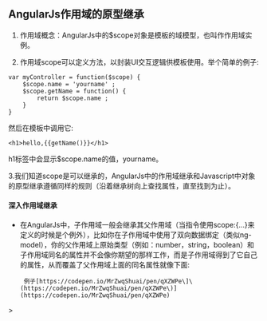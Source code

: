 ## AngularJs作用域的原型继承

1. 作用域概念：AngularJs中的$scope对象是模板的域模型，也叫作作用域实例。

2. 作用域scope可以定义方法，以封装UI交互逻辑供模板使用。举个简单的例子:

```
var myController = function($scope) {
    $scope.name = 'yourname' ;
    $scope.getName = function() {
        return $scope.name ;
    }
}
```

然后在模板中调用它:

```
<h1>hello,{{getName()}}</h1>
```

h1标签中会显示$scope.name的值，yourname。

3.我们知道scope是可以继承的，AngularJs中的作用域继承和Javascript中对象的原型继承遵循同样的规则（沿着继承树向上查找属性，直至找到为止）。

#### 深入作用域继承

* 在AngularJs中，子作用域一般会继承其父作用域（当指令使用scope:{...}来定义的时候是个例外），比如你在子作用域中使用了双向数据绑定（类似ng-model），你的父作用域上原始类型（例如：number，string，boolean）和子作用域同名的属性并不会像你期望的那样工作，而是子作用域得到了它自己的属性，从而覆盖了父作用域上面的同名属性就像下面:

       例子[https://codepen.io/MrZwqShuai/pen/qXZWPe\]\(https://codepen.io/MrZwqShuai/pen/qXZWPe\)](https://codepen.io/MrZwqShuai/pen/qXZWPe)

&gt;

